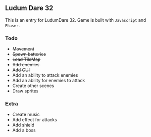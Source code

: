 Ludum Dare 32
-------------

This is an entry for LudumDare 32. Game is built with `Javascript` and `Phaser`.

### Todo
* ~~Movement~~
* ~~Spawn batteries~~
* ~~Load TileMap~~
* ~~Add enemies~~
* ~~Add GUI~~
* Add an ability to attack enemies
* Add an ability for enemies to attack
* Create other scenes
* Draw sprites

### Extra
* Create music
* Add effect for attacks
* Add shield
* Add a boss